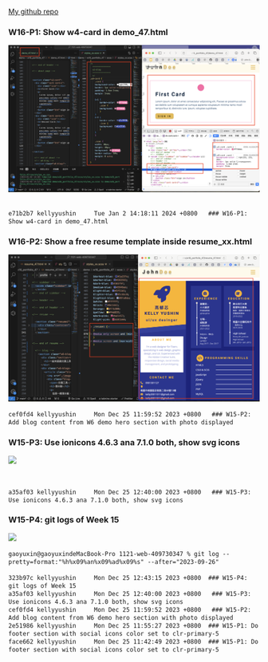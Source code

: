 [My github repo](https://github.com/kelly20011011/1121-web-409730347.git)

### W16-P1: Show w4-card in demo_47.html
 
![](w16-p1.png)
 
```
e71b2b7 kellyyushin     Tue Jan 2 14:18:11 2024 +0800   ### W16-P1: Show w4-card in demo_47.html
```
### W16-P2: Show a free resume template inside resume_xx.html
 
![](w16-p2.png)
 
 
```
cef0fd4 kellyyushin     Mon Dec 25 11:59:52 2023 +0800   ### W15-P2: Add blog content from W6 demo hero section with photo displayed
```
 ### W15-P3: Use ionicons 4.6.3 ana 7.1.0 both, show svg icons
 
![](w15-p3.png)


 
```
a35af03 kellyyushin     Mon Dec 25 12:40:00 2023 +0800   ### W15-P3: Use ionicons 4.6.3 ana 7.1.0 both, show svg icons
```
### W15-P4: git logs of Week 15
 
![](w15-p4.png)
```
gaoyuxin@gaoyuxindeMacBook-Pro 1121-web-409730347 % git log --pretty=format:"%h%x09%an%x09%ad%x09%s" --after="2023-09-26"

323b97c kellyyushin     Mon Dec 25 12:43:15 2023 +0800  ### W15-P4: git logs of Week 15
a35af03 kellyyushin     Mon Dec 25 12:40:00 2023 +0800   ### W15-P3: Use ionicons 4.6.3 ana 7.1.0 both, show svg icons
cef0fd4 kellyyushin     Mon Dec 25 11:59:52 2023 +0800   ### W15-P2: Add blog content from W6 demo hero section with photo displayed
2e51986 kellyyushin     Mon Dec 25 11:55:27 2023 +0800  ### W15-P1: Do footer section with social icons color set to clr-primary-5
face662 kellyyushin     Mon Dec 25 11:42:49 2023 +0800  ### W15-P1: Do footer section with social icons color set to clr-primary-5

```
